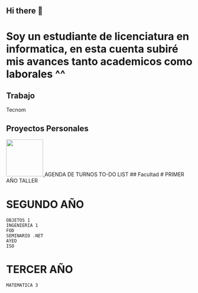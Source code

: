 ## Hi there 👋
# Soy un estudiante de licenciatura en informatica, en esta cuenta subiré mis avances tanto academicos como laborales ^^

## Trabajo
  Tecnom
## Proyectos Personales
  <a href="https://github.com/FranLorenzoo/FranLorenzoo.github.io">
        <img height="100px" src="https://github-readme-stats.vercel.app/api/pin/?username=agusrnfr&repo=AyED&theme=dark" />
  </a>
  AGENDA DE TURNOS
  TO-DO LIST
## Facultad
  # PRIMER AÑO
    TALLER

  # SEGUNDO AÑO
    OBJETOS 1
    INGENIERIA 1
    FOD
    SEMINARIO .NET
    AYED
    ISO

  # TERCER AÑO
    MATEMATICA 3
<!--
**FranLorenzoo/FranLorenzoo** is a ✨ _special_ ✨ repository because its `README.md` (this file) appears on your GitHub profile.


Here are some ideas to get you started:

- 🔭 I’m currently working on ...
- 🌱 I’m currently learning ...
- 👯 I’m looking to collaborate on ...
- 🤔 I’m looking for help with ...
- 💬 Ask me about ...
- 📫 How to reach me: ...
- 😄 Pronouns: ...
- ⚡ Fun fact: ...
-->
